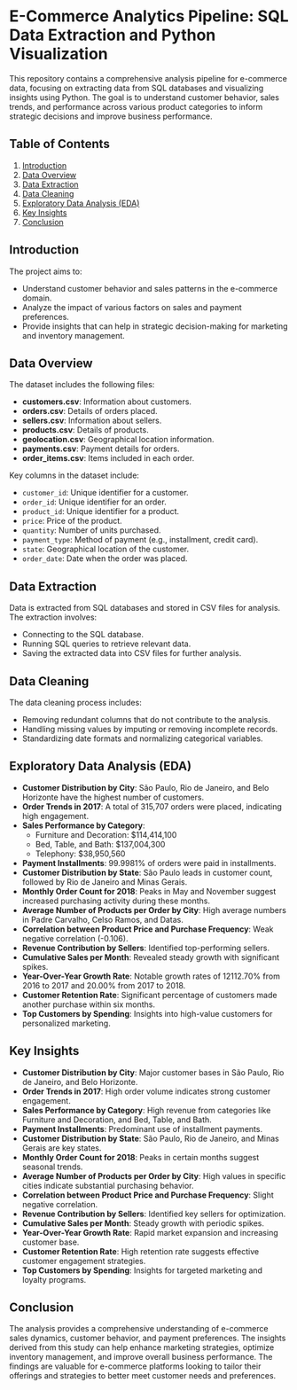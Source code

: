# E-Commerce Analytics Pipeline: SQL Data Extraction and Python Visualization

This repository contains a comprehensive analysis pipeline for e-commerce data, focusing on extracting data from SQL databases and visualizing insights using Python. The goal is to understand customer behavior, sales trends, and performance across various product categories to inform strategic decisions and improve business performance.

## Table of Contents

1. [Introduction](#introduction)
2. [Data Overview](#data-overview)
3. [Data Extraction](#data-extraction)
4. [Data Cleaning](#data-cleaning)
5. [Exploratory Data Analysis (EDA)](#exploratory-data-analysis-eda)
6. [Key Insights](#key-insights)
7. [Conclusion](#conclusion)

## Introduction

The project aims to:
- Understand customer behavior and sales patterns in the e-commerce domain.
- Analyze the impact of various factors on sales and payment preferences.
- Provide insights that can help in strategic decision-making for marketing and inventory management.

## Data Overview

The dataset includes the following files:
- **customers.csv**: Information about customers.
- **orders.csv**: Details of orders placed.
- **sellers.csv**: Information about sellers.
- **products.csv**: Details of products.
- **geolocation.csv**: Geographical location information.
- **payments.csv**: Payment details for orders.
- **order_items.csv**: Items included in each order.

Key columns in the dataset include:
- `customer_id`: Unique identifier for a customer.
- `order_id`: Unique identifier for an order.
- `product_id`: Unique identifier for a product.
- `price`: Price of the product.
- `quantity`: Number of units purchased.
- `payment_type`: Method of payment (e.g., installment, credit card).
- `state`: Geographical location of the customer.
- `order_date`: Date when the order was placed.

## Data Extraction

Data is extracted from SQL databases and stored in CSV files for analysis. The extraction involves:
- Connecting to the SQL database.
- Running SQL queries to retrieve relevant data.
- Saving the extracted data into CSV files for further analysis.

## Data Cleaning

The data cleaning process includes:
- Removing redundant columns that do not contribute to the analysis.
- Handling missing values by imputing or removing incomplete records.
- Standardizing date formats and normalizing categorical variables.

## Exploratory Data Analysis (EDA)

- **Customer Distribution by City**: São Paulo, Rio de Janeiro, and Belo Horizonte have the highest number of customers.
- **Order Trends in 2017**: A total of 315,707 orders were placed, indicating high engagement.
- **Sales Performance by Category**: 
  - Furniture and Decoration: $114,414,100
  - Bed, Table, and Bath: $137,004,300
  - Telephony: $38,950,560
- **Payment Installments**: 99.9981% of orders were paid in installments.
- **Customer Distribution by State**: São Paulo leads in customer count, followed by Rio de Janeiro and Minas Gerais.
- **Monthly Order Count for 2018**: Peaks in May and November suggest increased purchasing activity during these months.
- **Average Number of Products per Order by City**: High average numbers in Padre Carvalho, Celso Ramos, and Datas.
- **Correlation between Product Price and Purchase Frequency**: Weak negative correlation (-0.106).
- **Revenue Contribution by Sellers**: Identified top-performing sellers.
- **Cumulative Sales per Month**: Revealed steady growth with significant spikes.
- **Year-Over-Year Growth Rate**: Notable growth rates of 12112.70% from 2016 to 2017 and 20.00% from 2017 to 2018.
- **Customer Retention Rate**: Significant percentage of customers made another purchase within six months.
- **Top Customers by Spending**: Insights into high-value customers for personalized marketing.

## Key Insights

- **Customer Distribution by City**: Major customer bases in São Paulo, Rio de Janeiro, and Belo Horizonte.
- **Order Trends in 2017**: High order volume indicates strong customer engagement.
- **Sales Performance by Category**: High revenue from categories like Furniture and Decoration, and Bed, Table, and Bath.
- **Payment Installments**: Predominant use of installment payments.
- **Customer Distribution by State**: São Paulo, Rio de Janeiro, and Minas Gerais are key states.
- **Monthly Order Count for 2018**: Peaks in certain months suggest seasonal trends.
- **Average Number of Products per Order by City**: High values in specific cities indicate substantial purchasing behavior.
- **Correlation between Product Price and Purchase Frequency**: Slight negative correlation.
- **Revenue Contribution by Sellers**: Identified key sellers for optimization.
- **Cumulative Sales per Month**: Steady growth with periodic spikes.
- **Year-Over-Year Growth Rate**: Rapid market expansion and increasing customer base.
- **Customer Retention Rate**: High retention rate suggests effective customer engagement strategies.
- **Top Customers by Spending**: Insights for targeted marketing and loyalty programs.

## Conclusion

The analysis provides a comprehensive understanding of e-commerce sales dynamics, customer behavior, and payment preferences. The insights derived from this study can help enhance marketing strategies, optimize inventory management, and improve overall business performance. The findings are valuable for e-commerce platforms looking to tailor their offerings and strategies to better meet customer needs and preferences.
